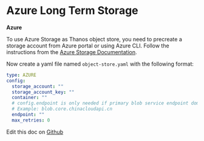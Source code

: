 Azure Long Term Storage
=======================

__Azure__

To use Azure Storage as Thanos object store, you need to precreate a storage account from Azure portal or using Azure CLI. Follow the instructions from the [Azure Storage Documentation](https://docs.microsoft.com/en-us/azure/storage/common/storage-quickstart-create-account).

Now create a yaml file named `object-store.yaml` with the following format:

``` yaml
type: AZURE
config:
  storage_account: ""
  storage_account_key: ""
  container: ""
  # config.endpoint is only needed if primary blob service endpoint domain is not blob.core.windows.net
  # Example: blob.core.chinacloudapi.cn
  endpoint: ""
  max_retries: 0
```

Edit this doc on [Github](https://github.com/kubecost/docs/blob/main/long-term-storage-azure.md)

<!--- {"article":"4407595954327","section":"4402815682455","permissiongroup":"1500001277122"} --->
